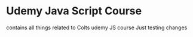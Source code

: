 # Udemy Java Script Course
contains all things related to Colts udemy JS course
Just testing changes